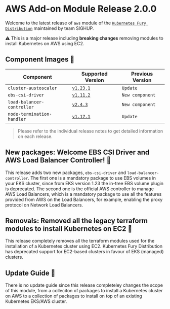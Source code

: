 # AWS Add-on Module Release 2.0.0

Welcome to the latest release of `aws` module of the [`Kubernetes Fury Distribution`](https://github.com/sighupio/fury-distribution) maintained by team SIGHUP.

⚠️ This is a major release including **breaking changes** removing modules to install Kubernetes on AWS using EC2.

## Component Images 🚢

| Component                     | Supported Version                                                                                      | Previous Version |
|-------------------------------|--------------------------------------------------------------------------------------------------------|------------------|
| `cluster-austoscaler`         | [`v1.23.1`](https://github.com/kubernetes/autoscaler/releases/tag/cluster-autoscaler-1.23.1)           | `Update`         |
| `ebs-csi-driver`              | [`v1.11.2`](https://github.com/kubernetes-sigs/aws-ebs-csi-driver/releases/tag/v1.11.2)                | `New component`  |
| `load-balancer-controller`    | [`v2.4.3`](https://github.com/kubernetes-sigs/aws-load-balancer-controller/releases/tag/v2.4.3)        | `New component`  |
| `node-termination-handler`    | [`v1.17.1`](https://github.com/aws/aws-node-termination-handler/releases/tag/v1.17.1)                  | `Update`         |

> Please refer to the individual release notes to get detailed information on each release.

## New packages: Welcome EBS CSI Driver and AWS Load Balancer Controller! 📕

This release adds two new packages, `ebs-csi-driver` and `load-balancer-controller`. The first one is a mandatory package to use EBS volumes in your EKS cluster, since from EKS version 1.23 the in-tree EBS volume plugin is deprecated.
The second one is the official AWS controller to manage AWS Load Balancers, which is a mandatory package to use all the features provided from AWS on the Load Balancers, for example, enabling the proxy protocol on Network Load Balancers.

## Removals: Removed all the legacy terraform modules to install Kubernetes on EC2 🚮

This release completely removes all the terraform modules used for the installation of a Kubernetes cluster using EC2. Kubernetes Fury Distribution has deprecated support for EC2-based clusters in favour of EKS (managed) clusters.

## Update Guide 🦮

There is no update guide since this release completeley changes the scope of this module, from a colleciton of packages to install a Kubernetes cluster on AWS to a collection of packages to install on top of an existing Kubernetes EKS/AWS cluster.

<!-- Links -->
